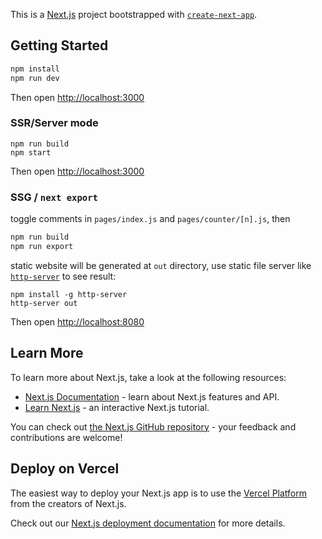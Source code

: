 This is a [Next.js](https://nextjs.org/) project bootstrapped with [`create-next-app`](https://github.com/vercel/next.js/tree/canary/packages/create-next-app).

## Getting Started

```bash
npm install
npm run dev
```

Then open [http://localhost:3000](http://localhost:3000)

### SSR/Server mode

```
npm run build
npm start
```

Then open [http://localhost:3000](http://localhost:3000)

### SSG / `next export`

toggle comments in `pages/index.js` and `pages/counter/[n].js`, then

```bash
npm run build
npm run export
```

static website will be generated at `out` directory, use static file server like [`http-server`](https://www.npmjs.com/package/http-server) to see result:

```
npm install -g http-server
http-server out
```

Then open [http://localhost:8080](http://localhost:8080)

## Learn More

To learn more about Next.js, take a look at the following resources:

- [Next.js Documentation](https://nextjs.org/docs) - learn about Next.js features and API.
- [Learn Next.js](https://nextjs.org/learn) - an interactive Next.js tutorial.

You can check out [the Next.js GitHub repository](https://github.com/vercel/next.js/) - your feedback and contributions are welcome!

## Deploy on Vercel

The easiest way to deploy your Next.js app is to use the [Vercel Platform](https://vercel.com/new?utm_medium=default-template&filter=next.js&utm_source=create-next-app&utm_campaign=create-next-app-readme) from the creators of Next.js.

Check out our [Next.js deployment documentation](https://nextjs.org/docs/deployment) for more details.
